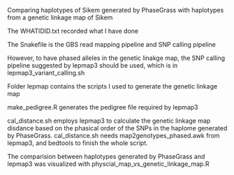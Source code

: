 Comparing haplotypes of Sikem generated by PhaseGrass with haplotypes from a genetic linkage map of Sikem

The WHATIDID.txt recorded what I have done

The Snakefile is the GBS read mapping pipeline and SNP calling pipeline

However, to have phased alleles in the genetic linakge map, the SNP calling pipeline suggested by lepmap3 should be used, which is in lepmap3_variant_calling.sh

Folder lepmap contains the scripts I used to generate the genetic linkage map

make_pedigree.R generates the pedigree file required by lepmap3

cal_distance.sh employs lepmap3 to calculate the genetic linkage map disdance based on the phasical order of the SNPs in the haplome generated by PhaseGrass.
cal_distance.sh needs map2genotypes_phased.awk from lepmap3, and bedtools to finish the whole script.

The comparision between haplotypes generated by PhaseGrass and lepmap3 was visualized with physcial_map_vs_genetic_linkage_map.R

